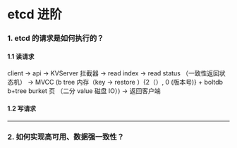 # etcd 进阶

### 1. etcd 的请求是如何执行的？

#### 1.1 读请求

client -> api -> KVServer 拦截器 -> read index -> read status （一致性返回状态机） -> MVCC (b tree 内存（key -> restore ）{2（）, 0 (版本号)} + boltdb b+tree burket 页 （二分 value 磁盘 IO）) -> 返回客户端

#### 1.2 写请求

---

### 2. 如何实现高可用、数据强一致性？
